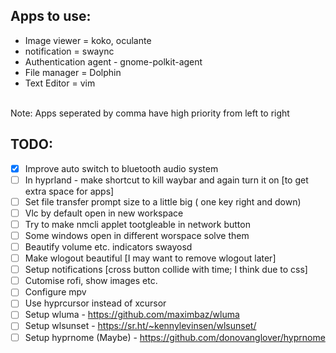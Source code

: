 ## Apps to use:
- Image viewer = koko, oculante
- notification = swaync
- Authentication agent - gnome-polkit-agent
- File manager = Dolphin
- Text Editor = vim
<br>
Note: Apps seperated by comma have high priority from left to right

## TODO:
- [x] Improve auto switch to bluetooth audio system
- [ ] In hyprland - make shortcut to kill waybar and again turn it on [to get extra space for apps]
- [ ] Set file transfer prompt size to a little big ( one key right and down)
- [ ] Vlc by default open in new workspace
- [ ] Try to make nmcli applet tootgleable in network button
- [ ] Some windows open in different worspace solve them
- [ ] Beautify volume etc. indicators swayosd 
- [ ] Make wlogout beautiful [I may want to remove wlogout later]
- [ ] Setup notifications [cross button collide with time; I think due to css] 
- [ ] Cutomise rofi, show images etc.
- [ ] Configure mpv
- [ ] Use hyprcursor instead of xcursor
- [ ] Setup wluma -  https://github.com/maximbaz/wluma
- [ ] Setup wlsunset - https://sr.ht/~kennylevinsen/wlsunset/ 
- [ ] Setup hyprnome (Maybe) - https://github.com/donovanglover/hyprnome
